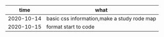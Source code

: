 | time       | what                                        |
|------------|---------------------------------------------|
| 2020-10-14 | basic css information,make a study rode map |
| 2020-10-15 | format start to code                        |

